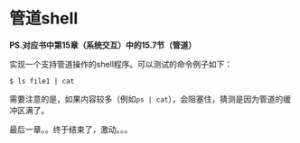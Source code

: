 # 管道shell

__PS.对应书中第15章（系统交互）中的15.7节（管道）__

实现一个支持管道操作的shell程序。可以测试的命令例子如下：
```shell
$ ls file1 | cat
```

需要注意的是，如果内容较多（例如`ps | cat`），会阻塞住，猜测是因为管道的缓冲区满了。

最后一章。。终于结束了，激动。。。